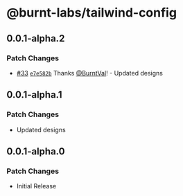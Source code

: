 # @burnt-labs/tailwind-config

## 0.0.1-alpha.2

### Patch Changes

- [#33](https://github.com/burnt-labs/xion.js/pull/33) [`e7e582b`](https://github.com/burnt-labs/xion.js/commit/e7e582be198bca6b3bd0cf42ad68d8f7428132cb) Thanks [@BurntVal](https://github.com/BurntVal)! - Updated designs

## 0.0.1-alpha.1

### Patch Changes

- Updated designs

## 0.0.1-alpha.0

### Patch Changes

- Initial Release
